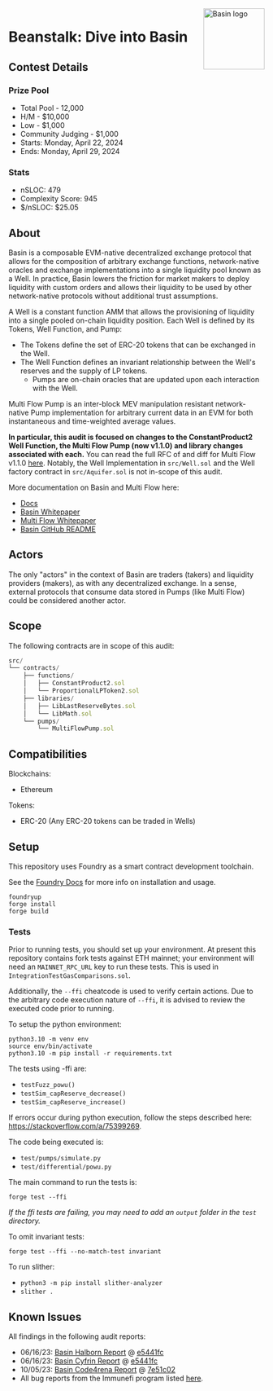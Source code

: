 <img src="https://res.cloudinary.com/droqoz7lg/image/upload/q_90/dpr_2.0/c_fill,g_auto,h_120,w_120/f_auto/v1/company/dkpeqjkgetkxsga9v5q6?_a=BATAUVAA0" alt="Basin logo" align="right" width="120" />

# Beanstalk: Dive into Basin

## Contest Details

### Prize Pool

- Total Pool - 12,000
- H/M - $10,000
- Low - $1,000
- Community Judging - $1,000
- Starts: Monday, April 22, 2024
- Ends: Monday, April 29, 2024

### Stats

- nSLOC: 479
- Complexity Score: 945
- $/nSLOC: $25.05

## About

Basin is a composable EVM-native decentralized exchange protocol that allows for the composition of arbitrary exchange functions, network-native oracles and exchange implementations into a single liquidity pool known as a Well. In practice, Basin lowers the friction for market makers to deploy liquidity with custom orders and allows their liquidity to be used by other network-native protocols without additional trust assumptions.

A Well is a constant function AMM that allows the provisioning of liquidity into a single pooled on-chain liquidity position. Each Well is defined by its Tokens, Well Function, and Pump:

- The Tokens define the set of ERC-20 tokens that can be exchanged in the Well.
- The Well Function defines an invariant relationship between the Well's reserves and the supply of LP tokens.
  - Pumps are on-chain oracles that are updated upon each interaction with the Well.

Multi Flow Pump is an inter-block MEV manipulation resistant network-native Pump implementation for arbitrary current data in an EVM for both instantaneous and time-weighted average values.

**In particular, this audit is focused on changes to the ConstantProduct2 Well Function, the Multi Flow Pump (now v1.1.0) and library changes associated with each.** You can read the full RFC of and diff for Multi Flow v1.1.0 [here](https://github.com/BeanstalkFarms/Basin/pull/127). Notably, the Well Implementation in `src/Well.sol` and the Well factory contract in `src/Aquifer.sol` is not in-scope of this audit.

More documentation on Basin and Multi Flow here:

- [Docs](https://docs.basin.exchange/)
- [Basin Whitepaper](https://basin.exchange/basin.pdf)
- [Multi Flow Whitepaper](https://basin.exchange/multi-flow-pump.pdf)
- [Basin GitHub README](https://github.com/BeanstalkFarms/Basin)

## Actors

The only "actors" in the context of Basin are traders (takers) and liquidity providers (makers), as with any decentralized exchange. In a sense, external protocols that consume data stored in Pumps (like Multi Flow) could be considered another actor.

## Scope

The following contracts are in scope of this audit:

```js
src/
└── contracts/
    ├── functions/
    │   ├── ConstantProduct2.sol
    │   └── ProportionalLPToken2.sol
    ├── libraries/
    │   ├── LibLastReserveBytes.sol
    │   └── LibMath.sol
    └── pumps/
        └── MultiFlowPump.sol
```

## Compatibilities

Blockchains:

- Ethereum

Tokens:

- ERC-20 (Any ERC-20 tokens can be traded in Wells)

## Setup

This repository uses Foundry as a smart contract development toolchain.

See the [Foundry Docs](https://book.getfoundry.sh/) for more info on installation and usage.

```
foundryup
forge install
forge build
```

### Tests

Prior to running tests, you should set up your environment. At present this repository contains fork tests against ETH mainnet; your environment will need an `MAINNET_RPC_URL` key to run these tests. This is used in `IntegrationTestGasComparisons.sol`.

Additionally, the `--ffi` cheatcode is used to verify certain actions. Due to the arbitrary code execution nature of `--ffi`, it is advised to review the executed code prior to running.

To setup the python environment:

```
python3.10 -m venv env
source env/bin/activate
python3.10 -m pip install -r requirements.txt
```

The tests using -ffi are:

- `testFuzz_powu()`
- `testSim_capReserve_decrease()`
- `testSim_capReserve_increase()`

If errors occur during python execution, follow the steps described here: https://stackoverflow.com/a/75399269.

The code being executed is:

- `test/pumps/simulate.py`
- `test/differential/powu.py`

The main command to run the tests is:

`forge test --ffi`

_If the ffi tests are failing, you may need to add an `output` folder in the `test` directory._

To omit invariant tests:

`forge test --ffi --no-match-test invariant`

To run slither:

- `python3 -m pip install slither-analyzer`
- `slither .`

## Known Issues

All findings in the following audit reports:

- 06/16/23: [Basin Halborn Report](https://arweave.net/1IKi4iqRvu3qu_GdcLY4f3u9PgvOMvuRltU7AIXAEyA) @ [e5441fc](https://github.com/BeanstalkFarms/Basin/tree/e5441fc78f0fd4b77a898812d0fd22cb43a0af55)
- 06/16/23: [Basin Cyfrin Report](https://arweave.net/usT3ClfjHwpX32OXnh5De1aH79csX1PMoXJCghXBaps) @ [e5441fc](https://github.com/BeanstalkFarms/Basin/tree/e5441fc78f0fd4b77a898812d0fd22cb43a0af55)
- 10/05/23: [Basin Code4rena Report](https://code4rena.com/reports/2023-07-basin) @ [7e51c02](https://github.com/code-423n4/2023-07-basin/tree/7e51c025d32aff3f2456842c83cda66cda274d11)
- All bug reports from the Immunefi program listed [here](https://community.bean.money/bug-reports).
